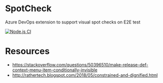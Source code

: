 # SpotCheck
Azure DevOps extension to support visual spot checks on E2E test

[![Node.js CI](https://github.com/GrimaceOfDespair/SpotCheck/actions/workflows/node.js.yml/badge.svg)](https://github.com/GrimaceOfDespair/SpotCheck/actions/workflows/node.js.yml)

# Resources
- https://stackoverflow.com/questions/50396510/make-release-def-context-menu-item-conditionally-invisible
- http://rathertech.blogspot.com/2018/05/constrained-and-dignified.html
